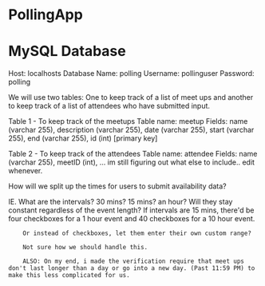 # PollingApp

# MySQL Database
Host: localhosts
Database Name: polling
Username: pollinguser
Password: polling

We will use two tables:
One to keep track of a list of meet ups and another to keep track of a list of attendees who have submitted input.

Table 1 - To keep track of the meetups
Table name: meetup
Fields: name (varchar 255), description (varchar 255), date (varchar 255), start (varchar 255), end (varchar 255), id (int) [primary key]



Table 2 - To keep track of the attendees
Table name: attendee
Fields: name (varchar 255), meetID (int), ... im still figuring out what else to include.. edit whenever.

How will we split up the times for users to submit availability data? 

IE. What are the intervals? 30 mins? 15 mins? an hour?
    Will they stay constant regardless of the event length?
        If intervals are 15 mins, there'd be four checkboxes for a 1 hour event and 40 checkboxes for a 10 hour event.

        Or instead of checkboxes, let them enter their own custom range?

        Not sure how we should handle this.

        ALSO: On my end, i made the verification require that meet ups don't last longer than a day or go into a new day. (Past 11:59 PM) to make this less complicated for us.